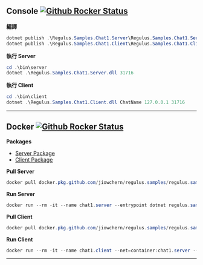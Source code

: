 ## Console  [![Github Rocker Status](https://github.com/jiowchern/Regulus.Samples/workflows/Build/badge.svg)](https://github.com/jiowchern/Regulus.Samples/actions?query=workflow%3ABuild)  
**編譯**  
```powershell
dotnet publish .\Regulus.Samples.Chat1.Server\Regulus.Samples.Chat1.Server.csproj -o bin\server
dotnet publish .\Regulus.Samples.Chat1.Client\Regulus.Samples.Chat1.Client.csproj -o bin\client
```
**執行 Server**  
```powershell
cd .\bin\server
dotnet .\Regulus.Samples.Chat1.Server.dll 31716
```

**執行 Client**  
```powershell
cd .\bin\client
dotnet .\Regulus.Samples.Chat1.Client.dll ChatName 127.0.0.1 31716
```
---
## Docker [![Github Rocker Status](https://github.com/jiowchern/Regulus.Samples/workflows/Docker/badge.svg)](https://github.com/jiowchern/Regulus.Samples/actions?query=workflow%3ADocker) 
**Packages**  
* [Server Package](https://github.com/jiowchern/Regulus.Samples/packages/94444)  
* [Client Package](https://github.com/jiowchern/Regulus.Samples/packages/94715)

**Pull Server** 


```powershell
docker pull docker.pkg.github.com/jiowchern/regulus.samples/regulus.samples.chat1.server:latest
```
**Run Server**
```powershell
docker run --rm -it --name chat1.server --entrypoint dotnet regulus.samples.chat1.server ./Regulus.Samples.Chat1.Server.dll 40123
```
**Pull Client**  
```powershell
docker pull docker.pkg.github.com/jiowchern/regulus.samples/regulus.samples.chat1.client:latest
```
**Run Client**
```powershell
docker run --rm -it --name chat1.client --net=container:chat1.server --entrypoint dotnet regulus.samples.chat1.client ./Regulus.Samples.Chat1.Client.dll ChaterName 127.0.0.1 40123
```
---
